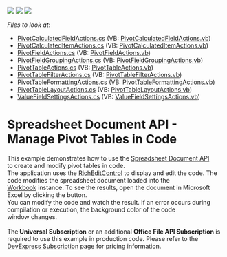 <!-- default badges list -->
![](https://img.shields.io/endpoint?url=https://codecentral.devexpress.com/api/v1/VersionRange/128613201/21.2.3%2B)
[![](https://img.shields.io/badge/Open_in_DevExpress_Support_Center-FF7200?style=flat-square&logo=DevExpress&logoColor=white)](https://supportcenter.devexpress.com/ticket/details/T501894)
[![](https://img.shields.io/badge/📖_How_to_use_DevExpress_Examples-e9f6fc?style=flat-square)](https://docs.devexpress.com/GeneralInformation/403183)
<!-- default badges end -->
<!-- default file list -->
*Files to look at*:

* [PivotCalculatedFieldActions.cs](./CS/SpreadsheetDocServerPivotAPI/CodeExamples/PivotCalculatedFieldActions.cs) (VB: [PivotCalculatedFieldActions.vb](./VB/SpreadsheetDocServerPivotAPI/CodeExamples/PivotCalculatedFieldActions.vb))
* [PivotCalculatedItemActions.cs](./CS/SpreadsheetDocServerPivotAPI/CodeExamples/PivotCalculatedItemActions.cs) (VB: [PivotCalculatedItemActions.vb](./VB/SpreadsheetDocServerPivotAPI/CodeExamples/PivotCalculatedItemActions.vb))
* [PivotFieldActions.cs](./CS/SpreadsheetDocServerPivotAPI/CodeExamples/PivotFieldActions.cs) (VB: [PivotFieldActions.vb](./VB/SpreadsheetDocServerPivotAPI/CodeExamples/PivotFieldActions.vb))
* [PivotFieldGroupingActions.cs](./CS/SpreadsheetDocServerPivotAPI/CodeExamples/PivotFieldGroupingActions.cs) (VB: [PivotFieldGroupingActions.vb](./VB/SpreadsheetDocServerPivotAPI/CodeExamples/PivotFieldGroupingActions.vb))
* [PivotTableActions.cs](./CS/SpreadsheetDocServerPivotAPI/CodeExamples/PivotTableActions.cs) (VB: [PivotTableActions.vb](./VB/SpreadsheetDocServerPivotAPI/CodeExamples/PivotTableActions.vb))
* [PivotTableFilterActions.cs](./CS/SpreadsheetDocServerPivotAPI/CodeExamples/PivotTableFilterActions.cs) (VB: [PivotTableFilterActions.vb](./VB/SpreadsheetDocServerPivotAPI/CodeExamples/PivotTableFilterActions.vb))
* [PivotTableFormattingActions.cs](./CS/SpreadsheetDocServerPivotAPI/CodeExamples/PivotTableFormattingActions.cs) (VB: [PivotTableFormattingActions.vb](./VB/SpreadsheetDocServerPivotAPI/CodeExamples/PivotTableFormattingActions.vb))
* [PivotTableLayoutActions.cs](./CS/SpreadsheetDocServerPivotAPI/CodeExamples/PivotTableLayoutActions.cs) (VB: [PivotTableLayoutActions.vb](./VB/SpreadsheetDocServerPivotAPI/CodeExamples/PivotTableLayoutActions.vb))
* [ValueFieldSettingsActions.cs](./CS/SpreadsheetDocServerPivotAPI/CodeExamples/ValueFieldSettingsActions.cs) (VB: [ValueFieldSettingsActions.vb](./VB/SpreadsheetDocServerPivotAPI/CodeExamples/ValueFieldSettingsActions.vb))
<!-- default file list end -->
# Spreadsheet Document API - Manage Pivot Tables in Code


This example demonstrates how to use the <a href="https://documentation.devexpress.com/OfficeFileAPI/14912/Spreadsheet-Document-API">Spreadsheet Document API</a> to create and modify pivot tables in code.<br>The application uses the <a href="https://documentation.devexpress.com/#WindowsForms/CustomDocument6975">RichEditControl</a> to display and edit the code. The code modifies the spreadsheet document loaded into the <a href="https://documentation.devexpress.com/OfficeFileAPI/DevExpress.Spreadsheet.Workbook.class">Workbook</a> instance. To see the results, open the document in Microsoft Excel by clicking the button.<br>You can modify the code and watch the result. If an error occurs during compilation or execution, the background color of the code window changes.<br><br>The<strong> Universal Subscription</strong> or an additional <strong>Office File API Subscription</strong> is required to use this example in production code. Please refer to the <a href="https://www.devexpress.com/Buy/NET/">DevExpress Subscription</a> page for pricing information.

<br/>


